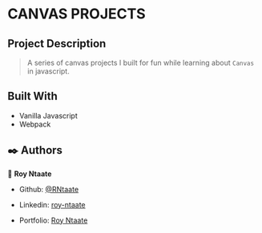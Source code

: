 # CANVAS PROJECTS

## Project Description

> A series of canvas projects I built for fun while learning about `Canvas` in javascript.

## Built With

- Vanilla Javascript
- Webpack

## ✒️ Authors

👤 **Roy Ntaate**

- Github: [@RNtaate](https://github.com/RNtaate)
- Linkedin: [roy-ntaate](https://linkedin.com/in/roy-ntaate)

- Portfolio: [Roy Ntaate](https://royntaate.netlify.app)
